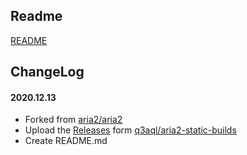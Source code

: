## Readme

[README](README.rst)

## ChangeLog

#### 2020.12.13
* Forked from [aria2/aria2](https://github.com/aria2/aria2)
* Upload the [Releases](https://github.com/bttb520/aria2/releases) form [q3aql/aria2-static-builds](https://github.com/q3aql/aria2-static-builds)
* Create README.md
